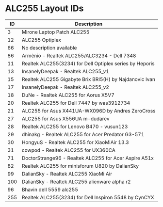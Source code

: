 # ALC255 Layout IDs

| ID | Description |
|---|---|
| 3 | Mirone Laptop Patch ALC255 |
| 12 | ALC255 Optiplex |
| 66 | No description available |
| 86 | Armênio - Realtek ALC255/ALC3234 - Dell 7348 |
| 11 | Realtek ALC255(3234) for Dell Optiplex series by Heporis |
| 13 | InsanelyDeepak - Realtek ALC255_v1 |
| 15 | Realtek ALC255 Gigabyte Brix BRI5(H) by Najdanovic Ivan |
| 17 | InsanelyDeepak - Realtek ALC255_v2 |
| 18 | DuNe - Realtek ALC255 for Aorus X5V7 |
| 20 | Realtek ALC255 for Dell 7447 by was3912734 |
| 21 | ALC255 for Asus X441UA-WX096D by Andres ZeroCross |
| 27 | ALC255 for Asus X556UA m-dudarev |
| 28 | Realtek ALC255 for Lenovo B470 - vusun123 |
| 29 | dhinakg - Realtek ALC255 for Acer Predator G3-571 |
| 30 | HongyuS - Realtek ALC255 for XiaoMiAir 13.3 |
| 31 | cowpod - Realtek ALC255 for UX360CA |
| 71 | DoctorStrange96 - Realtek ALC255 for Acer Aspire A51x |
| 82 | Realtek ALC255 for minisforum U820 by DalianSky |
| 99 | DalianSky - Realtek ALC255 XiaoMi Air |
| 100 | DalianSky - Realtek ALC255 alienware alpha r2 |
| 96 | Bhavin dell 5559 alc255 |
| 255 | Realtek ALC255(3234) for Dell Inspiron 5548 by CynCYX |

